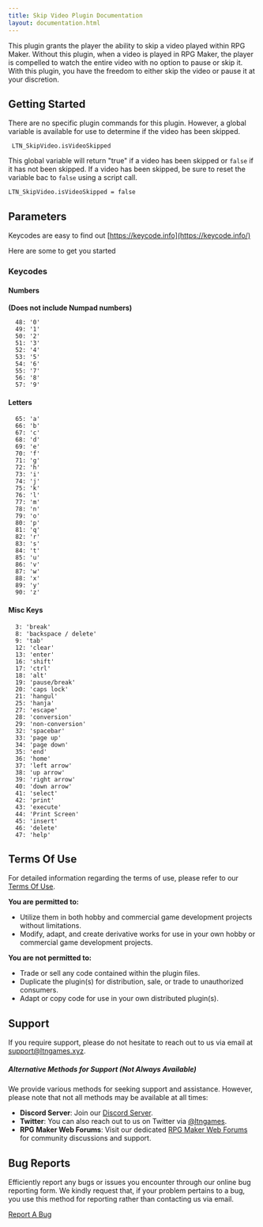 ```yaml
---
title: Skip Video Plugin Documentation
layout: documentation.html
---
```


This plugin grants the player the ability to skip a video played within RPG Maker.
Without this plugin, when a video is played in RPG Maker, the player is compelled to
watch the entire video with no option to pause or skip it. With this plugin, you have
the freedom to either skip the video or pause it at your discretion.

## Getting Started

There are no specific plugin commands for this plugin. However, a global variable is
available for use to determine if the video has been skipped.

```
 LTN_SkipVideo.isVideoSkipped
```

This global variable will return "true" if a video has been skipped or `false` if it
has not been skipped. If a video has been skipped, be sure to reset the variable bac
 to `false` using a script call.

 ```
 LTN_SkipVideo.isVideoSkipped = false
 ```

 ## Parameters

 Keycodes are easy to find out [https://keycode.info](https://keycode.info/)

 Here are some to get you started

### Keycodes

#### Numbers
**(Does not include Numpad numbers)**

```
  48: '0'
  49: '1'
  50: '2'
  51: '3'
  52: '4'
  53: '5'
  54: '6'
  55: '7'
  56: '8'
  57: '9'
```

#### Letters

```
  65: 'a'
  66: 'b'
  67: 'c'
  68: 'd'
  69: 'e'
  70: 'f'
  71: 'g'
  72: 'h'
  73: 'i'
  74: 'j'
  75: 'k'
  76: 'l'
  77: 'm'
  78: 'n'
  79: 'o'
  80: 'p'
  81: 'q'
  82: 'r'
  83: 's'
  84: 't'
  85: 'u'
  86: 'v'
  87: 'w'
  88: 'x'
  89: 'y'
  90: 'z'
```

#### Misc Keys

```
  3: 'break'
  8: 'backspace / delete'
  9: 'tab'
  12: 'clear'
  13: 'enter'
  16: 'shift'
  17: 'ctrl'
  18: 'alt'
  19: 'pause/break'
  20: 'caps lock'
  21: 'hangul'
  25: 'hanja'
  27: 'escape'
  28: 'conversion'
  29: 'non-conversion'
  32: 'spacebar'
  33: 'page up'
  34: 'page down'
  35: 'end'
  36: 'home'
  37: 'left arrow'
  38: 'up arrow'
  39: 'right arrow'
  40: 'down arrow'
  41: 'select'
  42: 'print'
  43: 'execute'
  44: 'Print Screen'
  45: 'insert'
  46: 'delete'
  47: 'help'
```

## Terms Of Use

For detailed information regarding the terms of use, please refer to our [Terms Of Use](https://ltngames.xyz/terms-of-use.html).

**You are permitted to:**
- Utilize them in both hobby and commercial game development projects without limitations.
- Modify, adapt, and create derivative works for use in your own hobby or commercial game development projects.

**You are not permitted to:**
- Trade or sell any code contained within the plugin files.
- Duplicate the plugin(s) for distribution, sale, or trade to unauthorized consumers.
- Adapt or copy code for use in your own distributed plugin(s).

## Support

If you require support, please do not hesitate to reach out to us via email at [support@ltngames.xyz](mailto:support@ltngames.xyz).

##### Alternative Methods for Support (Not Always Available)

We provide various methods for seeking support and assistance. However, please note that not all methods may be available at all times:

- **Discord Server**: Join our [Discord Server](https://discord.gg/3hxjESk).
- **Twitter**: You can also reach out to us on Twitter via [@ltngames](https://twitter.com/ltngames).
- **RPG Maker Web Forums**: Visit our dedicated [RPG Maker Web Forums](https://forums.rpgmakerweb.com/members/ltngames.86027/) for community discussions and support.

## Bug Reports

Efficiently report any bugs or issues you encounter through our online bug reporting form. We kindly request that, if your problem pertains to a bug, you use this method for reporting rather than contacting us via email.

[Report A Bug](https://ltngames.xyz/report-a-bug.html)
